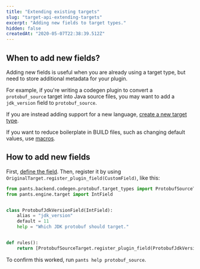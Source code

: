 ```yaml
---
title: "Extending existing targets"
slug: "target-api-extending-targets"
excerpt: "Adding new fields to target types."
hidden: false
createdAt: "2020-05-07T22:38:39.512Z"
---
```


## When to add new fields?

Adding new fields is useful when you are already using a target type, but need to store additional metadata for your plugin.

For example, if you're writing a codegen plugin to convert a `protobuf_source` target into Java source files, you may want to add a `jdk_version` field to `protobuf_source`.

If you are instead adding support for a new language, [create a new target type](doc:target-api-new-targets).

If you want to reduce boilerplate in BUILD files, such as changing default values, use [macros](doc:macros).

## How to add new fields

First, [define the field](doc:target-api-new-fields). Then, register it by using `OriginalTarget.register_plugin_field(CustomField)`, like this:

```python plugins/register.py
from pants.backend.codegen.protobuf.target_types import ProtobufSourceTarget
from pants.engine.target import IntField


class ProtobufJdkVersionField(IntField):
    alias = "jdk_version"
    default = 11
    help = "Which JDK protobuf should target."


def rules():
    return [ProtobufSourceTarget.register_plugin_field(ProtobufJdkVersionField)]
```

To confirm this worked, run `pants help protobuf_source`.
